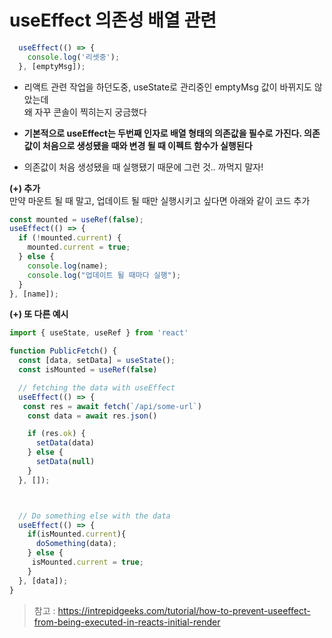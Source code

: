 # useEffect 의존성 배열 관련

```js
  useEffect(() => {
    console.log('리셋중');
  }, [emptyMsg]);
```

* 리액트 관련 작업을 하던도중, useState로 관리중인 emptyMsg 값이 바뀌지도 않았는데   
왜 자꾸 콘솔이 찍히는지 궁금했다

* **기본적으로 useEffect는 두번째 인자로 배열 형태의 의존값을 필수로 가진다. 의존값이 처음으로 생성됐을 때와 변경 될 때 이펙트 함수가 실행된다**

* 의존값이 처음 생성됐을 때 실행됐기 때문에 그런 것.. 까먹지 말자!

**(+) 추가**  
만약 마운트 될 때 말고, 업데이트 될 때만 실행시키고 싶다면 아래와 같이 코드 추가
```js
const mounted = useRef(false);
useEffect(() => {
  if (!mounted.current) {
    mounted.current = true;
  } else {
    console.log(name);
    console.log("업데이트 될 때마다 실행");
  }
}, [name]);
```
**(+) 또 다른 예시**
```js
import { useState, useRef } from 'react'

function PublicFetch() {
  const [data, setData] = useState();
  const isMounted = useRef(false)

  // fetching the data with useEffect
  useEffect(() => {
   const res = await fetch(`/api/some-url`)
    const data = await res.json()

    if (res.ok) {
      setData(data)
    } else {
      setData(null)
    }
  }, []);



  // Do something else with the data
  useEffect(() => {
    if(isMounted.current){
      doSomething(data);
    } else {
     isMounted.current = true;
    }
  }, [data]);
}
```

> 참고 : https://intrepidgeeks.com/tutorial/how-to-prevent-useeffect-from-being-executed-in-reacts-initial-render
